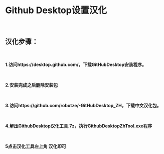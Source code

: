 # Github Desktop设置汉化


<br>

## **汉化步骤：**

<br>

**1.访问https://desktop.github.com/，下载GitHubDesktop安装程序。**

<br>

**2.安装完成之后删除安装包**

<br>

**3.访问https://github.com/robotze/-GitHubDesktop_ZH，下载中文汉化包。**

<br>

**4.解压GithubDesktop汉化工具.7z，执行GithubDesktopZhTool.exe程序** 

<br>

**5点击汉化工具左上角 汉化即可**




